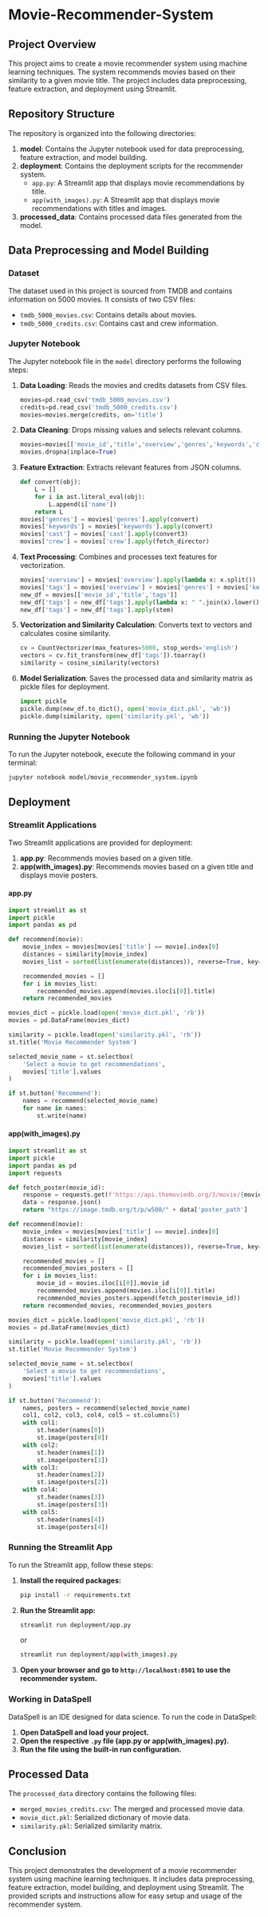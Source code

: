 # Movie-Recommender-System

## Project Overview

This project aims to create a movie recommender system using machine learning techniques. The system recommends movies based on their similarity to a given movie title. The project includes data preprocessing, feature extraction, and deployment using Streamlit.

## Repository Structure

The repository is organized into the following directories:

1. **model**: Contains the Jupyter notebook used for data preprocessing, feature extraction, and model building.
2. **deployment**: Contains the deployment scripts for the recommender system.
   - `app.py`: A Streamlit app that displays movie recommendations by title.
   - `app(with_images).py`: A Streamlit app that displays movie recommendations with titles and images.
3. **processed_data**: Contains processed data files generated from the model.

## Data Preprocessing and Model Building

### Dataset

The dataset used in this project is sourced from TMDB and contains information on 5000 movies. It consists of two CSV files:
- `tmdb_5000_movies.csv`: Contains details about movies.
- `tmdb_5000_credits.csv`: Contains cast and crew information.

### Jupyter Notebook

The Jupyter notebook file in the `model` directory performs the following steps:

1. **Data Loading**: Reads the movies and credits datasets from CSV files.
   ```python
   movies=pd.read_csv('tmdb_5000_movies.csv')
   credits=pd.read_csv('tmdb_5000_credits.csv')
   movies=movies.merge(credits, on='title')
   ```

2. **Data Cleaning**: Drops missing values and selects relevant columns.
   ```python
   movies=movies[['movie_id','title','overview','genres','keywords','cast','crew']]
   movies.dropna(inplace=True)
   ```

3. **Feature Extraction**: Extracts relevant features from JSON columns.
   ```python
   def convert(obj):
       L = []
       for i in ast.literal_eval(obj):
           L.append(i['name'])
       return L
   movies['genres'] = movies['genres'].apply(convert)
   movies['keywords'] = movies['keywords'].apply(convert)
   movies['cast'] = movies['cast'].apply(convert3)
   movies['crew'] = movies['crew'].apply(fetch_director)
   ```

4. **Text Processing**: Combines and processes text features for vectorization.
   ```python
   movies['overview'] = movies['overview'].apply(lambda x: x.split())
   movies['tags'] = movies['overview'] + movies['genres'] + movies['keywords'] + movies['cast'] + movies['crew']
   new_df = movies[['movie_id','title','tags']]
   new_df['tags'] = new_df['tags'].apply(lambda x: " ".join(x).lower())
   new_df['tags'] = new_df['tags'].apply(stem)
   ```

5. **Vectorization and Similarity Calculation**: Converts text to vectors and calculates cosine similarity.
   ```python
   cv = CountVectorizer(max_features=5000, stop_words='english')
   vectors = cv.fit_transform(new_df['tags']).toarray()
   similarity = cosine_similarity(vectors)
   ```

6. **Model Serialization**: Saves the processed data and similarity matrix as pickle files for deployment.
   ```python
   import pickle
   pickle.dump(new_df.to_dict(), open('movie_dict.pkl', 'wb'))
   pickle.dump(similarity, open('similarity.pkl', 'wb'))
   ```

### Running the Jupyter Notebook

To run the Jupyter notebook, execute the following command in your terminal:

```bash
jupyter notebook model/movie_recommender_system.ipynb
```

## Deployment

### Streamlit Applications

Two Streamlit applications are provided for deployment:

1. **app.py**: Recommends movies based on a given title.
2. **app(with_images).py**: Recommends movies based on a given title and displays movie posters.

#### app.py

```python
import streamlit as st
import pickle
import pandas as pd

def recommend(movie):
    movie_index = movies[movies['title'] == movie].index[0]
    distances = similarity[movie_index]
    movies_list = sorted(list(enumerate(distances)), reverse=True, key=lambda x: x[1])[1:6]

    recommended_movies = []
    for i in movies_list:
        recommended_movies.append(movies.iloc[i[0]].title)
    return recommended_movies

movies_dict = pickle.load(open('movie_dict.pkl', 'rb'))
movies = pd.DataFrame(movies_dict)

similarity = pickle.load(open('similarity.pkl', 'rb'))
st.title('Movie Recommender System')

selected_movie_name = st.selectbox(
    'Select a movie to get recommendations',
    movies['title'].values
)

if st.button('Recommend'):
    names = recommend(selected_movie_name)
    for name in names:
        st.write(name)
```

#### app(with_images).py

```python
import streamlit as st
import pickle
import pandas as pd
import requests

def fetch_poster(movie_id):
    response = requests.get(f'https://api.themoviedb.org/3/movie/{movie_id}?api_key=ed08ba3dd40a4fe896a47b63daf0be95&language=en-US')
    data = response.json()
    return "https://image.tmdb.org/t/p/w500/" + data['poster_path']

def recommend(movie):
    movie_index = movies[movies['title'] == movie].index[0]
    distances = similarity[movie_index]
    movies_list = sorted(list(enumerate(distances)), reverse=True, key=lambda x: x[1])[1:6]

    recommended_movies = []
    recommended_movies_posters = []
    for i in movies_list:
        movie_id = movies.iloc[i[0]].movie_id
        recommended_movies.append(movies.iloc[i[0]].title)
        recommended_movies_posters.append(fetch_poster(movie_id))
    return recommended_movies, recommended_movies_posters

movies_dict = pickle.load(open('movie_dict.pkl', 'rb'))
movies = pd.DataFrame(movies_dict)

similarity = pickle.load(open('similarity.pkl', 'rb'))
st.title('Movie Recommender System')

selected_movie_name = st.selectbox(
    'Select a movie to get recommendations',
    movies['title'].values
)

if st.button('Recommend'):
    names, posters = recommend(selected_movie_name)
    col1, col2, col3, col4, col5 = st.columns(5)
    with col1:
        st.header(names[0])
        st.image(posters[0])
    with col2:
        st.header(names[1])
        st.image(posters[1])
    with col3:
        st.header(names[2])
        st.image(posters[2])
    with col4:
        st.header(names[3])
        st.image(posters[3])
    with col5:
        st.header(names[4])
        st.image(posters[4])
```

### Running the Streamlit App

To run the Streamlit app, follow these steps:

1. **Install the required packages:**
   ```bash
   pip install -r requirements.txt
   ```

2. **Run the Streamlit app:**
   ```bash
   streamlit run deployment/app.py
   ```
   or
   ```bash
   streamlit run deployment/app(with_images).py
   ```

3. **Open your browser and go to `http://localhost:8501` to use the recommender system.**

### Working in DataSpell

DataSpell is an IDE designed for data science. To run the code in DataSpell:

1. **Open DataSpell and load your project.**
2. **Open the respective `.py` file (app.py or app(with_images).py).**
3. **Run the file using the built-in run configuration.**

## Processed Data

The `processed_data` directory contains the following files:

- `merged_movies_credits.csv`: The merged and processed movie data.
- `movie_dict.pkl`: Serialized dictionary of movie data.
- `similarity.pkl`: Serialized similarity matrix.

## Conclusion

This project demonstrates the development of a movie recommender system using machine learning techniques. It includes data preprocessing, feature extraction, model building, and deployment using Streamlit. The provided scripts and instructions allow for easy setup and usage of the recommender system.
